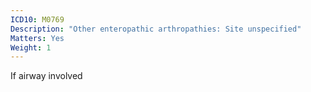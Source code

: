 ```yaml
---
ICD10: M0769
Description: "Other enteropathic arthropathies: Site unspecified"
Matters: Yes
Weight: 1
---
```

If airway involved
